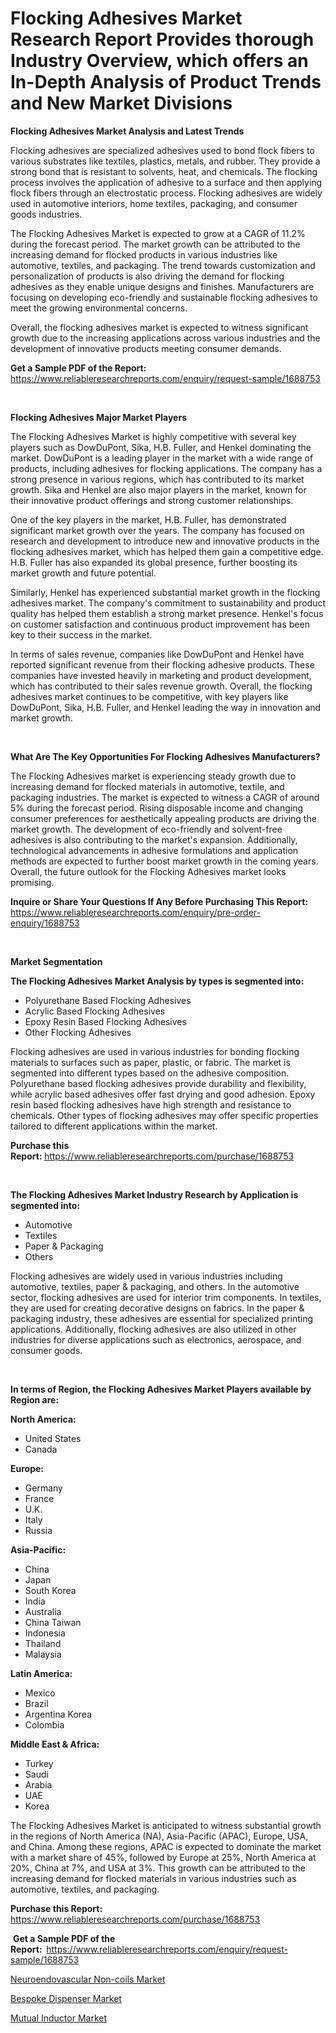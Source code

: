 <p><h1>Flocking Adhesives Market Research Report Provides thorough Industry Overview, which offers an In-Depth Analysis of Product Trends and New Market Divisions</h1></p><p><strong>Flocking Adhesives Market Analysis and Latest Trends</strong></p>
<p><p>Flocking adhesives are specialized adhesives used to bond flock fibers to various substrates like textiles, plastics, metals, and rubber. They provide a strong bond that is resistant to solvents, heat, and chemicals. The flocking process involves the application of adhesive to a surface and then applying flock fibers through an electrostatic process. Flocking adhesives are widely used in automotive interiors, home textiles, packaging, and consumer goods industries.</p><p>The Flocking Adhesives Market is expected to grow at a CAGR of 11.2% during the forecast period. The market growth can be attributed to the increasing demand for flocked products in various industries like automotive, textiles, and packaging. The trend towards customization and personalization of products is also driving the demand for flocking adhesives as they enable unique designs and finishes. Manufacturers are focusing on developing eco-friendly and sustainable flocking adhesives to meet the growing environmental concerns.</p><p>Overall, the flocking adhesives market is expected to witness significant growth due to the increasing applications across various industries and the development of innovative products meeting consumer demands.</p></p>
<p><strong>Get a Sample PDF of the Report:&nbsp;</strong> <a href="https://www.reliableresearchreports.com/enquiry/request-sample/1688753">https://www.reliableresearchreports.com/enquiry/request-sample/1688753</a></p>
<p>&nbsp;</p>
<p><strong>Flocking Adhesives Major Market Players</strong></p>
<p><p>The Flocking Adhesives Market is highly competitive with several key players such as DowDuPont, Sika, H.B. Fuller, and Henkel dominating the market. DowDuPont is a leading player in the market with a wide range of products, including adhesives for flocking applications. The company has a strong presence in various regions, which has contributed to its market growth. Sika and Henkel are also major players in the market, known for their innovative product offerings and strong customer relationships.</p><p>One of the key players in the market, H.B. Fuller, has demonstrated significant market growth over the years. The company has focused on research and development to introduce new and innovative products in the flocking adhesives market, which has helped them gain a competitive edge. H.B. Fuller has also expanded its global presence, further boosting its market growth and future potential.</p><p>Similarly, Henkel has experienced substantial market growth in the flocking adhesives market. The company's commitment to sustainability and product quality has helped them establish a strong market presence. Henkel's focus on customer satisfaction and continuous product improvement has been key to their success in the market.</p><p>In terms of sales revenue, companies like DowDuPont and Henkel have reported significant revenue from their flocking adhesive products. These companies have invested heavily in marketing and product development, which has contributed to their sales revenue growth. Overall, the flocking adhesives market continues to be competitive, with key players like DowDuPont, Sika, H.B. Fuller, and Henkel leading the way in innovation and market growth.</p></p>
<p>&nbsp;</p>
<p><strong>What Are The Key Opportunities For Flocking Adhesives Manufacturers?</strong></p>
<p><p>The Flocking Adhesives market is experiencing steady growth due to increasing demand for flocked materials in automotive, textile, and packaging industries. The market is expected to witness a CAGR of around 5% during the forecast period. Rising disposable income and changing consumer preferences for aesthetically appealing products are driving the market growth. The development of eco-friendly and solvent-free adhesives is also contributing to the market's expansion. Additionally, technological advancements in adhesive formulations and application methods are expected to further boost market growth in the coming years. Overall, the future outlook for the Flocking Adhesives market looks promising.</p></p>
<p><strong>Inquire or Share Your Questions If Any Before Purchasing This Report:</strong> <a href="https://www.reliableresearchreports.com/enquiry/pre-order-enquiry/1688753">https://www.reliableresearchreports.com/enquiry/pre-order-enquiry/1688753</a></p>
<p>&nbsp;</p>
<p><strong>Market Segmentation</strong></p>
<p><strong>The Flocking Adhesives Market Analysis by types is segmented into:</strong></p>
<p><ul><li>Polyurethane Based Flocking Adhesives</li><li>Acrylic Based Flocking Adhesives</li><li>Epoxy Resin Based Flocking Adhesives</li><li>Other Flocking Adhesives</li></ul></p>
<p><p>Flocking adhesives are used in various industries for bonding flocking materials to surfaces such as paper, plastic, or fabric. The market is segmented into different types based on the adhesive composition. Polyurethane based flocking adhesives provide durability and flexibility, while acrylic based adhesives offer fast drying and good adhesion. Epoxy resin based flocking adhesives have high strength and resistance to chemicals. Other types of flocking adhesives may offer specific properties tailored to different applications within the market.</p></p>
<p><strong>Purchase this Report:&nbsp;</strong><a href="https://www.reliableresearchreports.com/purchase/1688753">https://www.reliableresearchreports.com/purchase/1688753</a></p>
<p>&nbsp;</p>
<p><strong>The Flocking Adhesives Market Industry Research by Application is segmented into:</strong></p>
<p><ul><li>Automotive</li><li>Textiles</li><li>Paper & Packaging</li><li>Others</li></ul></p>
<p><p>Flocking adhesives are widely used in various industries including automotive, textiles, paper & packaging, and others. In the automotive sector, flocking adhesives are used for interior trim components. In textiles, they are used for creating decorative designs on fabrics. In the paper & packaging industry, these adhesives are essential for specialized printing applications. Additionally, flocking adhesives are also utilized in other industries for diverse applications such as electronics, aerospace, and consumer goods.</p></p>
<p>&nbsp;</p>
<p><strong>In terms of Region, the Flocking Adhesives Market Players available by Region are:</strong></p>
<p>
    <p> <strong> North America: </strong>
        <ul>
            <li>United States</li>
            <li>Canada</li>
        </ul>
        </p> 
    <p> <strong> Europe: </strong>
        <ul>
            <li>Germany</li>
            <li>France</li>
            <li>U.K.</li>
            <li>Italy</li>
            <li>Russia</li>
        </ul>
        </p> 
    <p> <strong> Asia-Pacific: </strong>
        <ul>
            <li>China</li>
            <li>Japan</li>
            <li>South Korea</li>
            <li>India</li>
            <li>Australia</li>
            <li>China Taiwan</li>
            <li>Indonesia</li>
            <li>Thailand</li>
            <li>Malaysia</li>
        </ul>
        </p> 
    <p> <strong> Latin America: </strong>
        <ul>
            <li>Mexico</li>
            <li>Brazil</li>
            <li>Argentina Korea</li>
            <li>Colombia</li>
        </ul>
        </p> 
    <p> <strong> Middle East & Africa: </strong>
        <ul>
            <li>Turkey</li>
            <li>Saudi</li>
            <li>Arabia</li>
            <li>UAE</li>
            <li>Korea</li>
        </ul>
    </p>
    </p>
<p><p>The Flocking Adhesives Market is anticipated to witness substantial growth in the regions of North America (NA), Asia-Pacific (APAC), Europe, USA, and China. Among these regions, APAC is expected to dominate the market with a market share of 45%, followed by Europe at 25%, North America at 20%, China at 7%, and USA at 3%. This growth can be attributed to the increasing demand for flocked materials in various industries such as automotive, textiles, and packaging.</p></p>
<p><strong>Purchase this Report: </strong><a href="https://www.reliableresearchreports.com/purchase/1688753">https://www.reliableresearchreports.com/purchase/1688753</a></p>
<p>&nbsp;<strong>Get a Sample PDF of the Report:&nbsp;&nbsp;</strong><a href="https://www.reliableresearchreports.com/enquiry/request-sample/1688753">https://www.reliableresearchreports.com/enquiry/request-sample/1688753</a></p>
<p><strong></strong></p>
<p><p><a href="https://view.publitas.com/reportprime-1/neuroendovascular-non-coils-market-provides-detailed-segmentation-of-this-market-based-on-type-application-and-region-and-forecast-for-the-period-from-2023-2030/">Neuroendovascular Non-coils Market</a></p><p><a href="https://view.publitas.com/reportprime-1/bespoke-dispenser-market-provides-a-comprehensive-analysis-including-a-macro-overview-of-the-market-as-well-as-micro-details-such-as-market-size-and-competitive-landscape/">Bespoke Dispenser Market</a></p><p><a href="https://view.publitas.com/reportprime-1/mutual-inductor-market-centers-on-aspects-such-as-market-growth-market-share-market-opportunity-and-projected-forecasts-spanning-from-2023-to-2030/">Mutual Inductor Market</a></p></p>